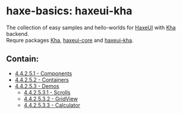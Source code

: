 haxe-basics: haxeui-kha
=========================

The collection of easy samples and hello-worlds for [HaxeUI](https://github.com/haxeui/haxeui-core) with [Kha](http://kha.tech/) backend.<br/>
Requre packages [Kha](http://kha.tech/download), [haxeui-core](https://github.com/haxeui/haxeui-core) and [haxeui-kha](https://github.com/haxeui/haxeui-kha).

## Contain:

* [4.4.2.5.1 - Components](./4.4.2.5.1_Components)
* [4.4.2.5.2 - Containers](./4.4.2.5.2_Containers)
* [4.4.2.5.3 - Demos](./4.4.2.5.3_Demos)
  * [4.4.2.5.3.1 - Scrolls](./4.4.2.5.3_Demos/4.4.2.5.3.1_Scrolls)
  * [4.4.2.5.3.2 - GridView](./4.4.2.5.3_Demos/4.4.2.5.3.2_GridView)
  * [4.4.2.5.3.3 - Calculator](./4.4.2.5.3_Demos/4.4.2.5.3.3_Calculator)
